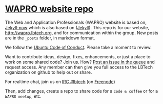 # [WAPRO website repo](https://lbtech.github.io)

The Web and Application Professionals (WAPRO) website is based on, [Jekyll-now](https://github.com/jekyll/jekyll) which is also based on ([Jekyll](https://github.com/jekyll/jekyll)).  This repo is for our website, http://wapro.lbtech.org, and for communication within the group.  New posts are in the `_posts` folder, in markdown format.

We follow the [Ubuntu Code of Conduct](http://www.ubuntu.com/about/about-ubuntu/conduct).  Please take a moment to review.

Want to contribute ideas, design, fixes, enhancements, or just a place to work on some shared code?  Join us. How?  [Post an issue in the queue](https://github.com/lbtech/lbtech.github.io/issues) and request access.  Any member can then give you full access to the LBTech organization on github to help out or share.

For realtime chat, join us on [IRC #lbtech](http://webchat.freenode.net/?nick=LBTech-guest&channels=%23css%2C%23sass%2C%23less%2C%23atom%2C%23node.js%2C%23io.js%2C%23drupal%2C%23nginx%2C%23LBTech&prompt=1&uio=OT10cnVlJjEwPXRydWU3a) (on [Freenode](http://freenode.net/))

Then, add changes, create a repo to share code for a `code & coffee` or for a `WAPRO meetup`, etc.
